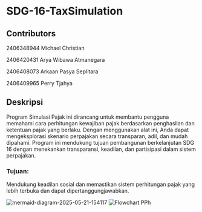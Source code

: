 # SDG-16-TaxSimulation
## Contributors

2406348944 Michael Christian

2406420431 Arya Wibawa Atmanegara

2406408073 Arkaan Pasya Seplitara

2406409965 Perry Tjahya
## Deskripsi
Program Simulasi Pajak ini dirancang untuk membantu pengguna memahami cara perhitungan kewajiban pajak berdasarkan penghasilan dan ketentuan pajak yang berlaku. Dengan menggunakan alat ini, Anda dapat mengeksplorasi skenario perpajakan secara transparan, adil, dan mudah dipahami. Program ini mendukung tujuan pembangunan berkelanjutan SDG 16 dengan menekankan transparansi, keadilan, dan partisipasi dalam sistem perpajakan.

### Tujuan:

Mendukung keadilan sosial dan memastikan sistem perhitungan pajak yang lebih terbuka dan dapat dipertanggungjawabkan.

![mermaid-diagram-2025-05-21-154117](https://hackmd.io/_uploads/BJRi4Gibeg.png)
![Flowchart PPh](https://github.com/user-attachments/assets/a238aee0-bad5-4d53-8201-800c607ebcd9)
